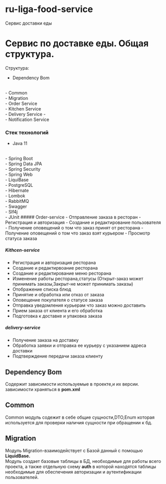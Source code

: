 # ru-liga-food-service
Сервис доставки еды
<h1>Сервис по доставке еды. Общая структура.</h1>
Cтруктура:
<br>

- Dependency Bom
<br>
- Common
<br>
- Migration
<br>
- Order Service
<br>
- Kitchen Service
<br>
- Delivery Service
- <br>
- Notification Service
<h3>Стек технологий</h3>

- Java 11 
<br>
- Spring Boot
<br>
- Spring Data JPA
<br>
- Spring Security
<br>
- Spring Web
<br>
- LiquiBase
<br>
- PostgreSQL
<br>
- Hibernate
<br>
- Lombok
<br>
- RabbitMQ
<br>
- Swagger
<br>
- Slf4j 
<br>
- JUnit 
##### Order-service 
- Отправление заказа в ресторан
- Регистрация и авторизация
- Создание и редактирование пользователя
- Получение оповещений о том что заказ принят от ресторана
- Получение оповещений о том что заказ взят курьером
- Просмотр статуса заказа


##### Kithcen-service
- Регистрация и авторизация ресторана
- Создание и редактирвоание ресторана
- Создание и редактирование меню ресторана
- Изменение работы ресторана,статусы (Открыт-заказ может принимать заказы,Закрыт-не может принимать заказы)
- Отображение списка блюд
- Принятие и обработка или отказ от заказа
- Оповещение покупателя о статусе заказа
- Отправка уведомления курьерам что заказ можно доставить
- Прием заказа от клиента и его обработка
- Подготовка к доставке и упаковка заказа

##### delivery-service 
- Получение заказа на доставку
- Обработка заявки и отправка ее курьеру с указанием адреса доставки
- Подтверждение передачи заказа клиенту

<h2>Dependency Bom</h2>
Содержит зависимости используемые в проекте,и их версии.
<br>
зависимости храняться в <b>pom.xml</b>
<br>
<h2>Common</h2>
Common модуль содежит в себе общие сущности,DTO,Enum 
которая используется для проверки наличия сущности при обращении к бд.
<h2>Migration</h2>
Модуль Migration-взаимодействует с Базой данный с помощью <b>LiquidBase.</b>
<br>
Модуль создает базовые таблицы в БД, необходимые для работы всего проекта, а также отдельную схему <b>auth</b> в которой находятся таблицы необходимые для обеспечения авторизации и аутентификации пользователей.



